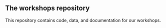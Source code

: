 The workshops repository
---

This repository contains code, data, and documentation for our workshops.


